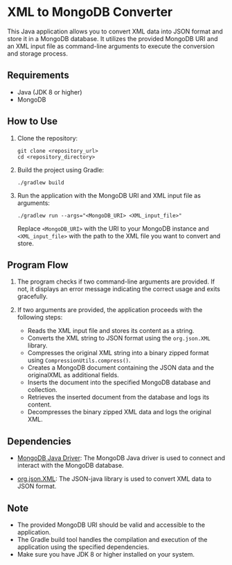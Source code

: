 # XML to MongoDB Converter

This Java application allows you to convert XML data into JSON format and store it in a MongoDB database. It utilizes the provided MongoDB URI and an XML input file as command-line arguments to execute the conversion and storage process.

## Requirements

- Java (JDK 8 or higher)
- MongoDB

## How to Use

1. Clone the repository:

   ```shell
   git clone <repository_url>
   cd <repository_directory>
   ```

2. Build the project using Gradle:

   ```shell
   ./gradlew build
   ```

3. Run the application with the MongoDB URI and XML input file as arguments:

   ```shell
   ./gradlew run --args="<MongoDB_URI> <XML_input_file>"
   ```

   Replace `<MongoDB_URI>` with the URI to your MongoDB instance and `<XML_input_file>` with the path to the XML file you want to convert and store.

## Program Flow

1. The program checks if two command-line arguments are provided. If not, it displays an error message indicating the correct usage and exits gracefully.

2. If two arguments are provided, the application proceeds with the following steps:

   - Reads the XML input file and stores its content as a string.
   - Converts the XML string to JSON format using the `org.json.XML` library.
   - Compresses the original XML string into a binary zipped format using `CompressionUtils.compress()`.
   - Creates a MongoDB document containing the JSON data and the originalXML as additional fields.
   - Inserts the document into the specified MongoDB database and collection.
   - Retrieves the inserted document from the database and logs its content.
   - Decompresses the binary zipped XML data and logs the original XML.

## Dependencies

- [MongoDB Java Driver](https://mongodb.github.io/mongo-java-driver): The MongoDB Java driver is used to connect and interact with the MongoDB database.

- [org.json.XML](https://stleary.github.io/JSON-java/org/json/XML.html): The JSON-java library is used to convert XML data to JSON format.

## Note

- The provided MongoDB URI should be valid and accessible to the application.
- The Gradle build tool handles the compilation and execution of the application using the specified dependencies.
- Make sure you have JDK 8 or higher installed on your system.
